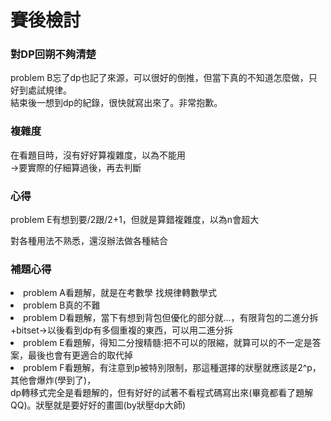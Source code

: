 # 賽後檢討

### 對DP回朔不夠清楚
problem B忘了dp也記了來源，可以很好的倒推，但當下真的不知道怎麼做，只好到處試規律。
<br>結束後一想到dp的紀錄，很快就寫出來了。非常抱歉。

### 複雜度
在看題目時，沒有好好算複雜度，以為不能用<br>
->要實際的仔細算過後，再去判斷

### 心得
problem E有想到要/2跟/2+1，但就是算錯複雜度，以為n會超大

對各種用法不熟悉，還沒辦法做各種結合

### 補題心得
<li>problem A看題解，就是在考數學 找規律轉數學式</li>
<li>problem B真的不難</li>
<li>problem D看題解，當下有想到背包但優化的部分就...，有限背包的二進分拆+bitset->以後看到dp有多個重複的東西，可以用二進分拆</li>
<li>problem E看題解，得知二分搜精髓:把不可以的限縮，就算可以的不一定是答案，最後也會有更適合的取代掉</li>
<li>problem F看題解，有注意到p被特別限制，那這種選擇的狀壓就應該是2^p，其他會爆炸(學到了)，<br>
             dp轉移式完全是看題解的，但有好好的試著不看程式碼寫出來(畢竟都看了題解QQ)。狀壓就是要好好的畫圖(by狀壓dp大師)</li>
